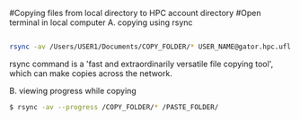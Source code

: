 #Copying files from local directory to HPC account directory
#Open terminal in local computer 
A. copying using rsync
```sh

rsync -av /Users/USER1/Documents/COPY_FOLDER/* USER_NAME@gator.hpc.ufl.edu:/home/USER_NAME/FOLDER_NAME/PASTE_FOLDER/


```
rsync command is a 'fast and extraordinarily versatile file copying tool', which can make copies across the network. 


B. viewing progress while copying 

```sh
$ rsync -av --progress /COPY_FOLDER/* /PASTE_FOLDER/
```



